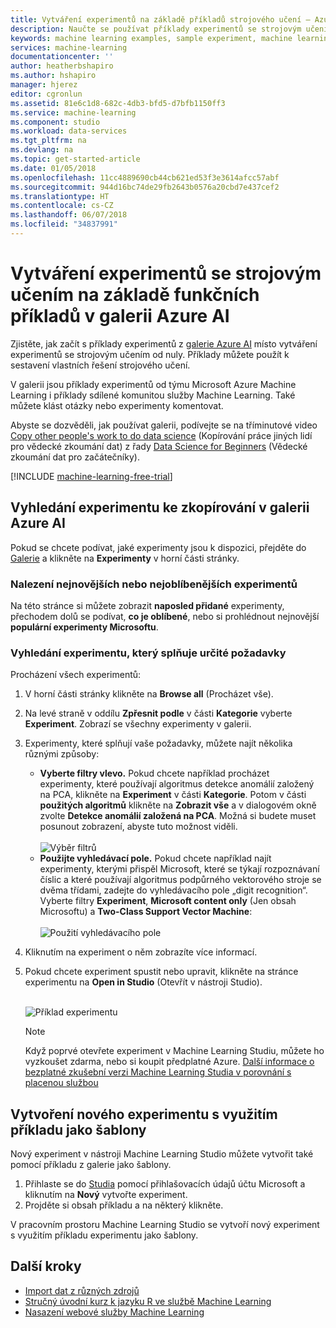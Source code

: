 ```yaml
---
title: Vytváření experimentů na základě příkladů strojového učení – Azure | Dokumentace Microsoftu
description: Naučte se používat příklady experimentů se strojovým učením k vytváření nových experimentů s galerií Azure AI a službou Azure Machine Learning.
keywords: machine learning examples, sample experiment, machine learning sample, AI examples
services: machine-learning
documentationcenter: ''
author: heatherbshapiro
ms.author: hshapiro
manager: hjerez
editor: cgronlun
ms.assetid: 81e6c1d8-682c-4db3-bfd5-d7bfb1150ff3
ms.service: machine-learning
ms.component: studio
ms.workload: data-services
ms.tgt_pltfrm: na
ms.devlang: na
ms.topic: get-started-article
ms.date: 01/05/2018
ms.openlocfilehash: 11cc4889690cb44cb621ed53f3e3614afcc57abf
ms.sourcegitcommit: 944d16bc74de29fb2643b0576a20cbd7e437cef2
ms.translationtype: HT
ms.contentlocale: cs-CZ
ms.lasthandoff: 06/07/2018
ms.locfileid: "34837991"
---
```

# <a name="create-machine-learning-experiments-from-working-examples-in-azure-ai-gallery"></a>Vytváření experimentů se strojovým učením na základě funkčních příkladů v galerii Azure AI

Zjistěte, jak začít s příklady experimentů z [galerie Azure AI](https://gallery.cortanaintelligence.com/) místo vytváření experimentů se strojovým učením od nuly. Příklady můžete použít k sestavení vlastních řešení strojového učení.

V galerii jsou příklady experimentů od týmu Microsoft Azure Machine Learning i příklady sdílené komunitou služby Machine Learning. Také můžete klást otázky nebo experimenty komentovat.

Abyste se dozvěděli, jak používat galerii, podívejte se na tříminutové video [Copy other people's work to do data science](data-science-for-beginners-copy-other-peoples-work-to-do-data-science.md) (Kopírování práce jiných lidí pro vědecké zkoumání dat) z řady [Data Science for Beginners](data-science-for-beginners-the-5-questions-data-science-answers.md) (Vědecké zkoumání dat pro začátečníky).

[!INCLUDE [machine-learning-free-trial](../../../includes/machine-learning-free-trial.md)]

## <a name="find-an-experiment-to-copy-in-azure-ai-gallery"></a>Vyhledání experimentu ke zkopírování v galerii Azure AI
Pokud se chcete podívat, jaké experimenty jsou k dispozici, přejděte do [Galerie](https://gallery.cortanaintelligence.com/) a klikněte na **Experimenty** v horní části stránky.

### <a name="find-the-newest-or-most-popular-experiments"></a>Nalezení nejnovějších nebo nejoblíbenějších experimentů
Na této stránce si můžete zobrazit **naposled přidané** experimenty, přechodem dolů se podívat, **co je oblíbené**, nebo si prohlédnout nejnovější **populární experimenty Microsoftu**.

### <a name="look-for-an-experiment-that-meets-specific-requirements"></a>Vyhledání experimentu, který splňuje určité požadavky
Procházení všech experimentů:

1. V horní části stránky klikněte na **Browse all** (Procházet vše).
2. Na levé straně v oddílu **Zpřesnit podle** v části **Kategorie** vyberte **Experiment**. Zobrazí se všechny experimenty v galerii.
3. Experimenty, které splňují vaše požadavky, můžete najít několika různými způsoby:
   * **Vyberte filtry vlevo.** Pokud chcete například procházet experimenty, které používají algoritmus detekce anomálií založený na PCA, klikněte na **Experiment** v části **Kategorie**. Potom v části **použitých algoritmů** klikněte na **Zobrazit vše** a v dialogovém okně zvolte **Detekce anomálií založená na PCA**. Možná si budete muset posunout zobrazení, abyste tuto možnost viděli.<br></br>
     ![Výběr filtrů](./media/sample-experiments/choose-an-algorithm.png)
   * **Použijte vyhledávací pole.** Pokud chcete například najít experimenty, kterými přispěl Microsoft, které se týkají rozpoznávaní číslic a které používají algoritmus podpůrného vektorového stroje se dvěma třídami, zadejte do vyhledávacího pole „digit recognition“. Vyberte filtry **Experiment**, **Microsoft content only** (Jen obsah Microsoftu) a **Two-Class Support Vector Machine**:<br></br>
     ![Použití vyhledávacího pole](./media/sample-experiments/search-for-experiments.png)
4. Kliknutím na experiment o něm zobrazíte více informací.
5. Pokud chcete experiment spustit nebo upravit, klikněte na stránce experimentu na **Open in Studio** (Otevřít v nástroji Studio). <br></br>

    ![Příklad experimentu](./media/sample-experiments/example-experiment.png)

    > [!NOTE]
    > Když poprvé otevřete experiment v Machine Learning Studiu, můžete ho vyzkoušet zdarma, nebo si koupit předplatné Azure. [Další informace o bezplatné zkušební verzi Machine Learning Studia v porovnání s placenou službou](https://azure.microsoft.com/pricing/details/machine-learning/)
    >
    >

## <a name="create-a-new-experiment-using-an-example-as-a-template"></a>Vytvoření nového experimentu s využitím příkladu jako šablony
Nový experiment v nástroji Machine Learning Studio můžete vytvořit také pomocí příkladu z galerie jako šablony.

1. Přihlaste se do [Studia](https://studio.azureml.net) pomocí přihlašovacích údajů účtu Microsoft a kliknutím na **Nový** vytvořte experiment.
2. Projděte si obsah příkladu a na některý klikněte.

V pracovním prostoru Machine Learning Studio se vytvoří nový experiment s využitím příkladu experimentu jako šablony.

## <a name="next-steps"></a>Další kroky
* [Import dat z různých zdrojů](import-data.md)
* [Stručný úvodní kurz k jazyku R ve službě Machine Learning](r-quickstart.md)
* [Nasazení webové služby Machine Learning](publish-a-machine-learning-web-service.md)
